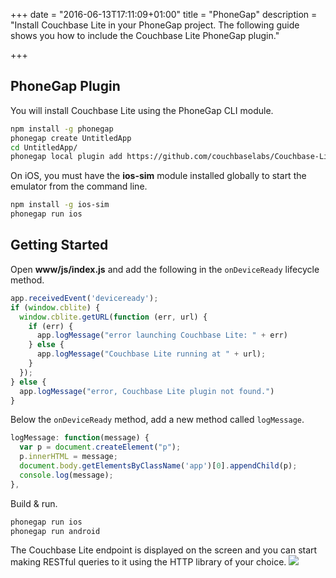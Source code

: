 +++
date = "2016-06-13T17:11:09+01:00"
title = "PhoneGap"
description = "Install Couchbase Lite in your PhoneGap project. The following guide shows you how to include the Couchbase Lite PhoneGap plugin."

+++

## PhoneGap Plugin

You will install Couchbase Lite using the PhoneGap CLI module.
```bash
npm install -g phonegap
phonegap create UntitledApp
cd UntitledApp/
phonegap local plugin add https://github.com/couchbaselabs/Couchbase-Lite-PhoneGap-Plugin.git
```
On iOS, you must have the **ios-sim** module installed globally to start the emulator from the command line.
```bash
npm install -g ios-sim
phonegap run ios
```

## Getting Started

Open **www/js/index.js** and add the following in the `onDeviceReady` lifecycle method.
```javascript
app.receivedEvent('deviceready');
if (window.cblite) {
  window.cblite.getURL(function (err, url) {
    if (err) {
      app.logMessage("error launching Couchbase Lite: " + err)
    } else {
      app.logMessage("Couchbase Lite running at " + url);
    }
  });
} else {
  app.logMessage("error, Couchbase Lite plugin not found.")
}
```
Below the `onDeviceReady` method, add a new method called `logMessage`.
```javascript
logMessage: function(message) {
  var p = document.createElement("p");
  p.innerHTML = message;
  document.body.getElementsByClassName('app')[0].appendChild(p);
  console.log(message);
},
```
Build & run.
```bash
phonegap run ios
phonegap run android
```
The Couchbase Lite endpoint is displayed on the screen and you can start making RESTful queries to it using the HTTP library of your choice.
![](images/phonegap-ios-android.png)
